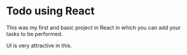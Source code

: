 # Todo using React

This was my first and basic project in React in which you can add your tasks to be performed.

UI is very attractive in this.
















 



















































































